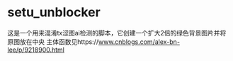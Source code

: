# setu_unblocker
这是一个用来混淆tx涩图ai检测的脚本，它创建一个扩大2倍的绿色背景图片并将原图放在中央
主体函数见https://www.cnblogs.com/alex-bn-lee/p/9218900.html
